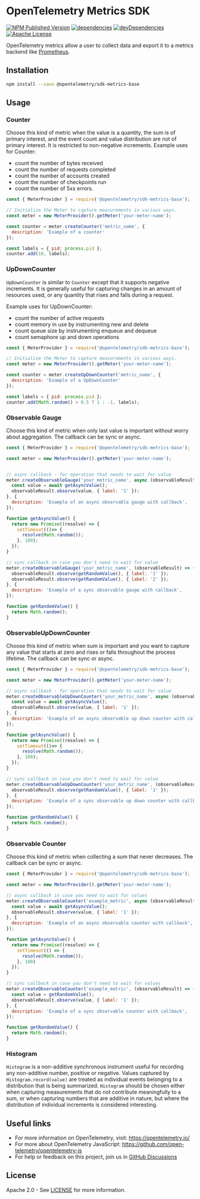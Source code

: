 # OpenTelemetry Metrics SDK

[![NPM Published Version][npm-img]][npm-url]
[![dependencies][dependencies-image]][dependencies-url]
[![devDependencies][devDependencies-image]][devDependencies-url]
[![Apache License][license-image]][license-image]

OpenTelemetry metrics allow a user to collect data and export it to a metrics backend like [Prometheus](https://prometheus.io/).

## Installation

```bash
npm install --save @opentelemetry/sdk-metrics-base
```

## Usage

### Counter

Choose this kind of metric when the value is a quantity, the sum is of primary interest, and the event count and value distribution are not of primary interest. It is restricted to non-negative increments.
Example uses for Counter:

- count the number of bytes received
- count the number of requests completed
- count the number of accounts created
- count the number of checkpoints run
- count the number of 5xx errors.

```js
const { MeterProvider } = require('@opentelemetry/sdk-metrics-base');

// Initialize the Meter to capture measurements in various ways.
const meter = new MeterProvider().getMeter('your-meter-name');

const counter = meter.createCounter('metric_name', {
  description: 'Example of a counter'
});

const labels = { pid: process.pid };
counter.add(10, labels);
```

### UpDownCounter

`UpDownCounter` is similar to `Counter` except that it supports negative increments. It is generally useful for capturing changes in an amount of resources used, or any quantity that rises and falls during a request.

Example uses for UpDownCounter:

- count the number of active requests
- count memory in use by instrumenting new and delete
- count queue size by instrumenting enqueue and dequeue
- count semaphore up and down operations

```js
const { MeterProvider } = require('@opentelemetry/sdk-metrics-base');

// Initialize the Meter to capture measurements in various ways.
const meter = new MeterProvider().getMeter('your-meter-name');

const counter = meter.createUpDownCounter('metric_name', {
  description: 'Example of a UpDownCounter'
});

const labels = { pid: process.pid };
counter.add(Math.random() > 0.5 ? 1 : -1, labels);
```

### Observable Gauge

Choose this kind of metric when only last value is important without worry about aggregation.
The callback can be sync or async.

```js
const { MeterProvider } = require('@opentelemetry/sdk-metrics-base');

const meter = new MeterProvider().getMeter('your-meter-name');


// async callback - for operation that needs to wait for value
meter.createObservableGauge('your_metric_name', async (observableResult) => {
  const value = await getAsyncValue();
  observableResult.observe(value, { label: '1' });
}, {
  description: 'Example of an async observable gauge with callback',
});

function getAsyncValue() {
  return new Promise((resolve) => {
    setTimeout(()=> {
      resolve(Math.random());
    }, 100);
  });
}

// sync callback in case you don't need to wait for value
meter.createObservableGauge('your_metric_name', (observableResult) => {
  observableResult.observe(getRandomValue(), { label: '1' });
  observableResult.observe(getRandomValue(), { label: '2' });
}, {
  description: 'Example of a sync observable gauge with callback',
});

function getRandomValue() {
  return Math.random();
}
```

### ObservableUpDownCounter

Choose this kind of metric when sum is important and you want to capture any value that starts at zero and rises or falls throughout the process lifetime.
The callback can be sync or async.

```js
const { MeterProvider } = require('@opentelemetry/sdk-metrics-base');

const meter = new MeterProvider().getMeter('your-meter-name');

// async callback - for operation that needs to wait for value
meter.createObservableUpDownCounter('your_metric_name', async (observableResult) => {
  const value = await getAsyncValue();
  observableResult.observe(value, { label: '1' });
}, {
  description: 'Example of an async observable up down counter with callback',
});

function getAsyncValue() {
  return new Promise((resolve) => {
    setTimeout(()=> {
      resolve(Math.random());
    }, 100);
  });
}

// sync callback in case you don't need to wait for value
meter.createObservableUpDownCounter('your_metric_name', (observableResult) => {
  observableResult.observe(getRandomValue(), { label: '1' });
}, {
  description: 'Example of a sync observable up down counter with callback',
});

function getRandomValue() {
  return Math.random();
}

```

### Observable Counter

Choose this kind of metric when collecting a sum that never decreases.
The callback can be sync or async.

```js
const { MeterProvider } = require('@opentelemetry/sdk-metrics-base');

const meter = new MeterProvider().getMeter('your-meter-name');

// async callback in case you need to wait for values
meter.createObservableCounter('example_metric', async (observableResult) => {
  const value = await getAsyncValue();
  observableResult.observe(value, { label: '1' });
}, {
  description: 'Example of an async observable counter with callback',
});

function getAsyncValue() {
  return new Promise((resolve) => {
    setTimeout(() => {
      resolve(Math.random());
    }, 100)
  });
}

// sync callback in case you don't need to wait for values
meter.createObservableCounter('example_metric', (observableResult) => {
  const value = getRandomValue();
  observableResult.observe(value, { label: '1' });
}, {
  description: 'Example of a sync observable counter with callback',
});

function getRandomValue() {
  return Math.random();
}
```

### Histogram

`Histogram` is a non-additive synchronous instrument useful for recording any non-additive number, positive or negative.
Values captured by `Histogram.record(value)` are treated as individual events belonging to a distribution that is being summarized.
`Histogram` should be chosen either when capturing measurements that do not contribute meaningfully to a sum, or when capturing numbers that are additive in nature, but where the distribution of individual increments is considered interesting.

## Useful links

- For more information on OpenTelemetry, visit: <https://opentelemetry.io/>
- For more about OpenTelemetry JavaScript: <https://github.com/open-telemetry/opentelemetry-js>
- For help or feedback on this project, join us in [GitHub Discussions][discussions-url]

## License

Apache 2.0 - See [LICENSE][license-url] for more information.

[discussions-url]: https://github.com/open-telemetry/opentelemetry-js/discussions
[license-url]: https://github.com/open-telemetry/opentelemetry-js/blob/main/LICENSE
[license-image]: https://img.shields.io/badge/license-Apache_2.0-green.svg?style=flat
[dependencies-image]: https://status.david-dm.org/gh/open-telemetry/opentelemetry-js.svg?path=packages%2Fopentelemetry-sdk-metrics-base
[dependencies-url]: https://david-dm.org/open-telemetry/opentelemetry-js?path=packages%2Fopentelemetry-metrsics
[devDependencies-image]: https://status.david-dm.org/gh/open-telemetry/opentelemetry-js.svg?path=packages%2Fopentelemetry-sdk-metrics-base&type=dev
[devDependencies-url]: https://david-dm.org/open-telemetry/opentelemetry-js?path=packages%2Fopentelemetry-sdk-metrics-base&type=dev
[npm-url]: https://www.npmjs.com/package/@opentelemetry/sdk-metrics-base
[npm-img]: https://badge.fury.io/js/%40opentelemetry%2Fmetrics.svg
